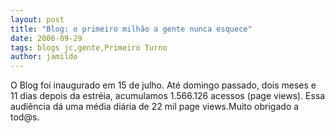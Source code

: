 ```yaml
---
layout: post
title: "Blog: o primeiro milhão a gente nunca esquece"
date: 2006-09-29
tags: blogs jc,gente,Primeiro Turno
author: jamildo
---
```

O Blog foi inaugurado em 15 de julho. At&eacute; domingo passado, dois meses e 11 dias depois da estr&eacute;ia, acumulamos 1.566.126 acessos (page views). Essa audi&ecirc;ncia d&aacute; uma m&eacute;dia di&aacute;ria de 22 mil page views.Muito obrigado a tod@s.